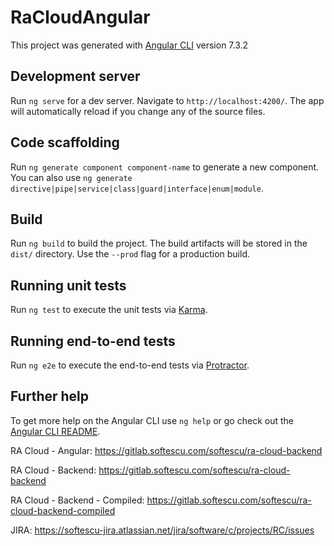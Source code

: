 # RaCloudAngular

This project was generated with [Angular CLI](https://github.com/angular/angular-cli) version 7.3.2

## Development server

Run `ng serve` for a dev server. Navigate to `http://localhost:4200/`. The app will automatically reload if you change any of the source files.

## Code scaffolding

Run `ng generate component component-name` to generate a new component. You can also use `ng generate directive|pipe|service|class|guard|interface|enum|module`.

## Build

Run `ng build` to build the project. The build artifacts will be stored in the `dist/` directory. Use the `--prod` flag for a production build.

## Running unit tests

Run `ng test` to execute the unit tests via [Karma](https://karma-runner.github.io).

## Running end-to-end tests

Run `ng e2e` to execute the end-to-end tests via [Protractor](http://www.protractortest.org/).

## Further help

To get more help on the Angular CLI use `ng help` or go check out the [Angular CLI README](https://github.com/angular/angular-cli/blob/master/README.md).



RA Cloud - Angular: https://gitlab.softescu.com/softescu/ra-cloud-backend

RA Cloud - Backend: https://gitlab.softescu.com/softescu/ra-cloud-backend

RA Cloud - Backend - Compiled: https://gitlab.softescu.com/softescu/ra-cloud-backend-compiled

JIRA: https://softescu-jira.atlassian.net/jira/software/c/projects/RC/issues
